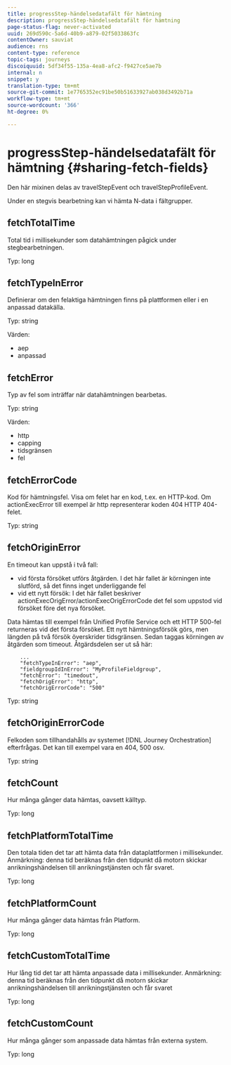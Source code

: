 ```yaml
---
title: progressStep-händelsedatafält för hämtning
description: progressStep-händelsedatafält för hämtning
page-status-flag: never-activated
uuid: 269d590c-5a6d-40b9-a879-02f5033863fc
contentOwner: sauviat
audience: rns
content-type: reference
topic-tags: journeys
discoiquuid: 5df34f55-135a-4ea8-afc2-f9427ce5ae7b
internal: n
snippet: y
translation-type: tm+mt
source-git-commit: 1e7765352ec91be50b51633927ab038d3492b71a
workflow-type: tm+mt
source-wordcount: '366'
ht-degree: 0%

---
```



# progressStep-händelsedatafält för hämtning {#sharing-fetch-fields}

Den här mixinen delas av travelStepEvent och travelStepProfileEvent.

Under en stegvis bearbetning kan vi hämta N-data i fältgrupper.

## fetchTotalTime

Total tid i millisekunder som datahämtningen pågick under stegbearbetningen.

Typ: long

## fetchTypeInError

Definierar om den felaktiga hämtningen finns på plattformen eller i en anpassad datakälla.

Typ: string

Värden:
* aep
* anpassad

## fetchError

Typ av fel som inträffar när datahämtningen bearbetas.

Typ: string

Värden:
* http
* capping
* tidsgränsen
* fel

## fetchErrorCode

Kod för hämtningsfel. Visa om felet har en kod, t.ex. en HTTP-kod. Om actionExecError till exempel är http representerar koden 404 HTTP 404-felet.

Typ: string

## fetchOriginError

En timeout kan uppstå i två fall:

* vid första försöket utförs åtgärden. I det här fallet är körningen inte slutförd, så det finns inget underliggande fel
* vid ett nytt försök: I det här fallet beskriver actionExecOrigError/actionExecOrigErrorCode det fel som uppstod vid försöket före det nya försöket.

Data hämtas till exempel från Unified Profile Service och ett HTTP 500-fel returneras vid det första försöket. Ett nytt hämtningsförsök görs, men längden på två försök överskrider tidsgränsen. Sedan taggas körningen av åtgärden som timeout. Åtgärdsdelen ser ut så här:

```
    ...
    "fetchTypeInError": "aep",
    "fieldgroupIdInError": "MyProfileFieldgroup",
    "fetchError": "timedout",
    "fetchOrigError": "http",
    "fetchOrigErrorCode": "500"
```

Typ: string

## fetchOriginErrorCode

Felkoden som tillhandahålls av systemet [!DNL Journey Orchestration] efterfrågas. Det kan till exempel vara en 404, 500 osv.

Typ: string

## fetchCount

Hur många gånger data hämtas, oavsett källtyp.

Typ: long

## fetchPlatformTotalTime

Den totala tiden det tar att hämta data från dataplattformen i millisekunder. Anmärkning: denna tid beräknas från den tidpunkt då motorn skickar anrikningshändelsen till anrikningstjänsten och får svaret.

Typ: long

## fetchPlatformCount

Hur många gånger data hämtas från Platform.

Typ: long

## fetchCustomTotalTime

Hur lång tid det tar att hämta anpassade data i millisekunder. Anmärkning: denna tid beräknas från den tidpunkt då motorn skickar anrikningshändelsen till anrikningstjänsten och får svaret

Typ: long

## fetchCustomCount

Hur många gånger som anpassade data hämtas från externa system.

Typ: long
